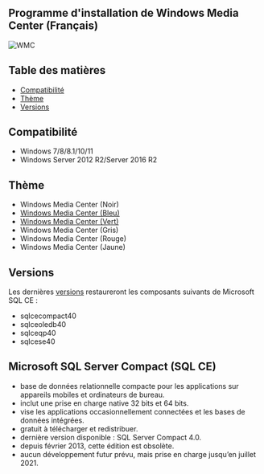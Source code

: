 ## Programme d'installation de Windows Media Center (Français)
![WMC](https://github.com/nyhtml/Windows-Media-Center/assets/2177262/e2206ba9-90cf-44ca-9f71-44aa659acf71)

## Table des matières

* [Compatibilité](#compatibilité)
* [Thème](#thème)
* [Versions](#versions)

## Compatibilité

* Windows 7/8/8.1/10/11
* Windows Server 2012 R2/Server 2016 R2

## Thème

* Windows Media Center (Noir)
* [Windows Media Center (Bleu)](https://github.com/nyhtml/Windows-Media-Center/blob/master/Theme/blue.md)
* [Windows Media Center (Vert)](https://github.com/nyhtml/Windows-Media-Center/blob/master/Theme/green.md)
* Windows Media Center (Gris)
* Windows Media Center (Rouge)
* Windows Media Center (Jaune)

## Versions

Les dernières [versions](https://github.com/nyhtml/Windows-Media-Center/releases) restaureront les composants suivants de Microsoft SQL CE :
* sqlcecompact40
* sqlceoledb40
* sqlceqp40
* sqlcese40

## Microsoft SQL Server Compact (SQL CE)
* base de données relationnelle compacte pour les applications sur appareils mobiles et ordinateurs de bureau.
* inclut une prise en charge native 32 bits et 64 bits.
* vise les applications occasionnellement connectées et les bases de données intégrées.
* gratuit à télécharger et redistribuer.
* dernière version disponible : SQL Server Compact 4.0.
* depuis février 2013, cette édition est obsolète.
* aucun développement futur prévu, mais prise en charge jusqu’en juillet 2021.
